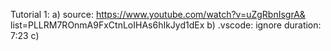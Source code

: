 Tutorial 1: 
   a) source: https://www.youtube.com/watch?v=uZgRbnIsgrA&    list=PLLRM7ROnmA9FxCtnLoIHAs6hIkJyd1dEx
   b) .vscode: ignore duration: 7:23
   c)